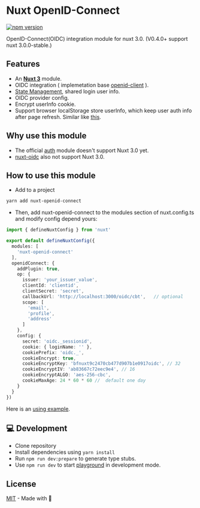 # Nuxt OpenID-Connect
[![npm version](https://img.shields.io/npm/v/nuxt-openid-connect.svg?style=flat)](https://www.npmjs.com/package/nuxt-openid-connect)

OpenID-Connect(OIDC) integration module for nuxt 3.0. (V0.4.0+ support nuxt 3.0.0-stable.)

## Features

- An [**Nuxt 3**](https://v3.nuxtjs.org) module.
- OIDC integration ( implemetation base [openid-client](https://github.com/panva/node-openid-client) ).
- [State Management](https://v3.nuxtjs.org/guide/features/state-management/), shared login user info.
- OIDC provider config.
- Encrypt userInfo cookie.
- Support browser localStorage store userInfo, which keep user auth info after page refresh. Similar like [this](https://stackoverflow.com/questions/68174642/how-to-keep-user-authenticated-after-refreshing-the-page-in-nuxtjs).

## Why use this module 

- The official [auth](https://github.com/nuxt-community/auth-module/issues/1719) module doesn't support Nuxt 3.0 yet.
- [nuxt-oidc](https://github.com/deko2369/nuxt-oidc) also not support Nuxt 3.0.

## How to use this module

- Add to a project
```bash
yarn add nuxt-openid-connect
```

- Then, add nuxt-openid-connect to the modules section of nuxt.config.ts and modify config depend yours:
```ts
import { defineNuxtConfig } from 'nuxt'

export default defineNuxtConfig({
  modules: [
    'nuxt-openid-connect'
  ],
  openidConnect: {
    addPlugin: true,
    op: {
      issuer: 'your_issuer_value',
      clientId: 'clientid',
      clientSecret: 'secret',
      callbackUrl: 'http://localhost:3000/oidc/cbt',   // optional
      scope: [
        'email',
        'profile',
        'address'
      ]
    },
    config: {
      secret: 'oidc._sessionid',
      cookie: { loginName: '' },
      cookiePrefix: 'oidc._',
      cookieEncrypt: true,
      cookieEncryptKey: 'bfnuxt9c2470cb477d907b1e0917oidc', // 32
      cookieEncryptIV: 'ab83667c72eec9e4', // 16
      cookieEncryptALGO: 'aes-256-cbc',
      cookieMaxAge: 24 * 60 * 60 //  default one day
    }
  }
})

```

Here is an [using example](https://github.com/aborn/playgrounds/tree/main/nuxt-openid-connect-demo).

## 💻 Development

- Clone repository
- Install dependencies using `yarn install`
- Run `npm run dev:prepare` to generate type stubs.
- Use `npm run dev` to start [playground](./playground) in development mode.

## License

[MIT](./LICENSE) - Made with 💚
